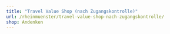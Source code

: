 ```yaml
---
title: "Travel Value Shop (nach Zugangskontrolle)"
url: /rheinmuenster/travel-value-shop-nach-zugangskontrolle/
shop: Andenken
---
```

